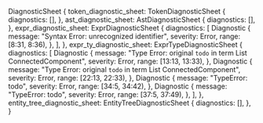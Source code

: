 DiagnosticSheet {
    token_diagnostic_sheet: TokenDiagnosticSheet {
        diagnostics: [],
    },
    ast_diagnostic_sheet: AstDiagnosticSheet {
        diagnostics: [],
    },
    expr_diagnostic_sheet: ExprDiagnosticSheet {
        diagnostics: [
            Diagnostic {
                message: "Syntax Error: unrecognized identifier",
                severity: Error,
                range: [8:31, 8:36),
            },
        ],
    },
    expr_ty_diagnostic_sheet: ExprTypeDiagnosticSheet {
        diagnostics: [
            Diagnostic {
                message: "Type Error: original `todo` in term List ConnectedComponent",
                severity: Error,
                range: [13:13, 13:33),
            },
            Diagnostic {
                message: "Type Error: original `todo` in term List ConnectedComponent",
                severity: Error,
                range: [22:13, 22:33),
            },
            Diagnostic {
                message: "TypeError: todo",
                severity: Error,
                range: [34:5, 34:42),
            },
            Diagnostic {
                message: "TypeError: todo",
                severity: Error,
                range: [37:5, 37:49),
            },
        ],
    },
    entity_tree_diagnostic_sheet: EntityTreeDiagnosticSheet {
        diagnostics: [],
    },
}